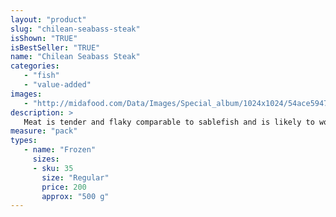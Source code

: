 ```yaml
---
layout: "product"
slug: "chilean-seabass-steak"
isShown: "TRUE"
isBestSeller: "TRUE"
name: "Chilean Seabass Steak"
categories:
   - "fish"
   - "value-added"
images:
   - "http://midafood.com/Data/Images/Special_album/1024x1024/54ace5947628a592.jpg"
description: >
   Meat is tender and flaky comparable to sablefish and is likely to work well in similar preparations. Chilean Seabass has white meat and a firm texture. Chilean Seabass steaks are excellent grilled, baked or sautéed.
measure: "pack"
types: 
   - name: "Frozen"
     sizes: 
     - sku: 35
       size: "Regular"
       price: 200
       approx: "500 g"
---
```

